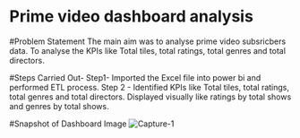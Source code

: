 
#  Prime video dashboard analysis

#Problem Statement
The main aim was to analyse prime video subsricbers data. To analyse the KPIs like Total tiles, total ratings, total genres and total directors.

#Steps Carried Out-
Step1- Imported the Excel file into power bi and performed ETL process.
Step 2 - Identified KPIs like Total tiles, total ratings, total genres and total directors.
Displayed visually like ratings by total shows and genres by total shows.

#Snapshot of Dashboard Image
![Capture-1](https://github.com/pavankumarbr2437/Prime-Video-Dashboard/assets/145674009/e9b1e6c9-50f5-4cff-99f2-420f671354f6)



 

